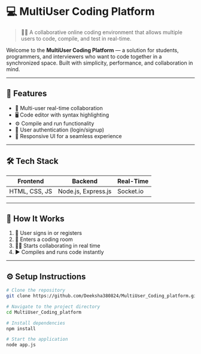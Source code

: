 # 💻 MultiUser Coding Platform

> 👩‍💻 A collaborative online coding environment that allows multiple users to code, compile, and test in real-time.

Welcome to the **MultiUser Coding Platform** — a solution for students, programmers, and interviewers who want to code together in a synchronized space. Built with simplicity, performance, and collaboration in mind.

---

## 🚀 Features

- 👥 Multi-user real-time collaboration  
- 🖥️ Code editor with syntax highlighting  
- ⚙️ Compile and run functionality  
- 🔐 User authentication (login/signup)  
- 📶 Responsive UI for a seamless experience  

---

## 🛠️ Tech Stack

| Frontend        | Backend             | Real-Time | 
|-----------------|---------------------|-----------|
| HTML, CSS, JS   | Node.js, Express.js | Socket.io | 

---


## 🧠 How It Works

1. 🔐 User signs in or registers  
2. 💬 Enters a coding room  
3. 🧑‍💻 Starts collaborating in real time  
4. ▶️ Compiles and runs code instantly  

---

## ⚙️ Setup Instructions

```bash
# Clone the repository
git clone https://github.com/Deeksha380824/MultiUser_Coding_platform.git

# Navigate to the project directory
cd MultiUser_Coding_platform

# Install dependencies
npm install

# Start the application
node app.js
